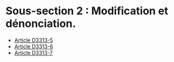 #  Sous-section 2 : Modification et dénonciation.

* [Article D3313-5](./LEGIARTI000018533384.md)
* [Article D3313-6](./LEGIARTI000018533382.md)
* [Article D3313-7](./LEGIARTI000022357081.md)
